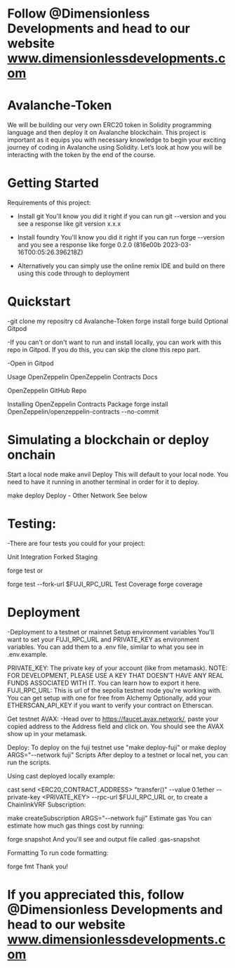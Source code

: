 # Follow @Dimensionless Developments and head to our website www.dimensionlessdevelopments.com
# Avalanche-Token
We will be building our very own ERC20 token in Solidity programming language and then deploy it on Avalanche blockchain. This project is important as it equips you with necessary knowledge to begin your exciting journey of coding in Avalanche using Solidity.  Let’s look at how you will be interacting with the token by the end of the course.


# Getting Started
Requirements of this project:
- Install git
You'll know you did it right if you can run git --version and you see a response like git version x.x.x
- Install foundry
You'll know you did it right if you can run forge --version and you see a response like forge 0.2.0 (816e00b 2023-03-16T00:05:26.396218Z)

- Alternatively you can simply use the online remix IDE and build on there using this code through to deployment

# Quickstart
-git clone my repositry
cd Avalanche-Token
forge install 
forge build
Optional Gitpod

-If you can't or don't want to run and install locally, you can work with this repo in Gitpod. If you do this, you can skip the clone this repo part.

-Open in Gitpod

Usage
OpenZeppelin
OpenZeppelin Contracts Docs

OpenZeppelin GitHub Repo

Installing OpenZeppelin Contracts Package
forge install OpenZeppelin/openzeppelin-contracts --no-commit

# Simulating a blockchain or deploy onchain 
Start a local node
make anvil
Deploy
This will default to your local node. You need to have it running in another terminal in order for it to deploy.

make deploy
Deploy - Other Network
See below

# Testing: 
-There are four tests you could for your project:

Unit
Integration
Forked
Staging


forge test
or

forge test --fork-url $FUJI_RPC_URL
Test Coverage
forge coverage

# Deployment
-Deployment to a testnet or mainnet
Setup environment variables
You'll want to set your FUJI_RPC_URL and PRIVATE_KEY as environment variables. You can add them to a .env file, similar to what you see in .env.example.

PRIVATE_KEY: The private key of your account (like from metamask). NOTE: FOR DEVELOPMENT, PLEASE USE A KEY THAT DOESN'T HAVE ANY REAL FUNDS ASSOCIATED WITH IT.
You can learn how to export it here.
FUJI_RPC_URL: This is url of the sepolia testnet node you're working with. You can get setup with one for free from Alchemy
Optionally, add your ETHERSCAN_API_KEY if you want to verify your contract on Etherscan.

Get testnet AVAX:
-Head over to https://faucet.avax.network/, paste your copied address to the Address field and click on. You should see the AVAX show up in your metamask.

Deploy:
To deploy on the fuji testnet use "make deploy-fuji" 
or
make deploy ARGS="--network fuji"
Scripts
After deploy to a testnet or local net, you can run the scripts.

Using cast deployed locally example:

cast send <ERC20_CONTRACT_ADDRESS> "transfer()"  --value 0.1ether --private-key <PRIVATE_KEY> --rpc-url $FUJI_RPC_URL
or, to create a ChainlinkVRF Subscription:

make createSubscription ARGS="--network fuji"
Estimate gas
You can estimate how much gas things cost by running:

forge snapshot
And you'll see and output file called .gas-snapshot

Formatting
To run code formatting:

forge fmt
Thank you!

# If you appreciated this, follow @Dimensionless Developments and head to our website www.dimensionlessdevelopments.com
